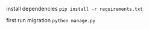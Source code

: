 install dependencies
```pip install -r requirements.txt```

first run migration
```python manage.py ```